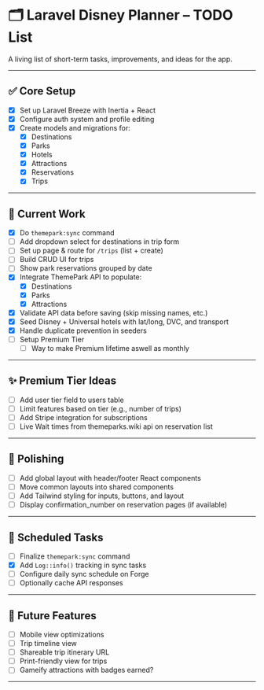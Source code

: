 # 🗂️ Laravel Disney Planner – TODO List

A living list of short-term tasks, improvements, and ideas for the app.

---

## ✅ Core Setup

- [x] Set up Laravel Breeze with Inertia + React
- [x] Configure auth system and profile editing
- [x] Create models and migrations for:
  - [x] Destinations
  - [x] Parks
  - [x] Hotels
  - [x] Attractions
  - [x] Reservations
  - [x] Trips

---

## 🚧 Current Work

- [x] Do `themepark:sync` command
- [ ] Add dropdown select for destinations in trip form
- [ ] Set up page & route for `/trips` (list + create)
- [ ] Build CRUD UI for trips
- [ ] Show park reservations grouped by date
- [x] Integrate ThemePark API to populate:
  - [x] Destinations
  - [x] Parks
  - [x] Attractions
- [x] Validate API data before saving (skip missing names, etc.)
- [x] Seed Disney + Universal hotels with lat/long, DVC, and transport
- [x] Handle duplicate prevention in seeders
- [ ] Setup Premium Tier
  - [ ] Way to make Premium lifetime aswell as monthly

---

## ✨ Premium Tier Ideas

- [ ] Add user tier field to users table
- [ ] Limit features based on tier (e.g., number of trips)
- [ ] Add Stripe integration for subscriptions
- [ ] Live Wait times from themeparks.wiki api on reservation list

---

## 🧹 Polishing

- [ ] Add global layout with header/footer React components
- [ ] Move common layouts into shared components
- [ ] Add Tailwind styling for inputs, buttons, and layout
- [ ] Display confirmation_number on reservation pages (if available)

---

## 🔁 Scheduled Tasks

- [ ] Finalize `themepark:sync` command
- [x] Add `Log::info()` tracking in sync tasks
- [ ] Configure daily sync schedule on Forge
- [ ] Optionally cache API responses

---

## 📱 Future Features

- [ ] Mobile view optimizations
- [ ] Trip timeline view
- [ ] Shareable trip itinerary URL
- [ ] Print-friendly view for trips
- [ ] Gameify attractions with badges earned?

---
